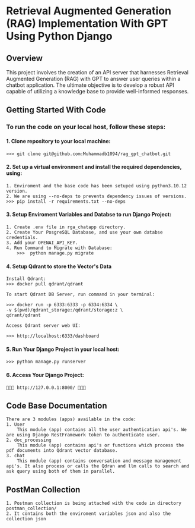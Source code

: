 # Retrieval Augmented Generation (RAG) Implementation With GPT Using Python Django


## Overview

This project involves the creation of an API server that harnesses Retrieval Augmented Generation (RAG) with GPT to answer user queries within a chatbot application. The ultimate objective is to develop a robust API capable of utilizing a knowledge base to provide well-informed responses.


## Getting Started With Code

### To run the code on your local host, follow these steps:

#### 1. Clone repository to your local machine:
    >>> git clone git@github.com:Muhammadb1094/rag_gpt_chatbot.git

#### 2. Set up a virtual environment and install the required dependencies, using:
    1. Enviroment and the base code has been setuped using python3.10.12 version.
    2. We are using --no-deps to prevents dependency issues of versions.
    >>> pip install -r requirements.txt --no-deps

#### 3. Setup Enviroment Variables and Databse to run Django Project:
    1. Create .env file in rga_chatapp directory.
    2. Create Your PosgreSQL Database, and use your own databse credentials.
    3. Add your OPENAI_API_KEY.
    4. Run Command to Migrate with Database:
        >>>  python manage.py migrate


#### 4. Setup Qdrant to store the Vector's Data

    Install Qdrant:
    >>> docker pull qdrant/qdrant

    To start Qdrant DB Server, run command in your terminal:

    >>> docker run -p 6333:6333 -p 6334:6334 \
    -v $(pwd)/qdrant_storage:/qdrant/storage:z \
    qdrant/qdrant

    Access Qdrant server web UI:

    >>> http://localhost:6333/dashboard



#### 5. Run Your Django Project in your local host:
    >>> python manage.py runserver

#### 6. Access Your Django Project:
    🎉🙌🏻 http://127.0.0.1:8000/ 🎉🙌🏻


## Code Base Documentation

    There are 3 modules (apps) available in the code:
    1. User
        This module (app) contains all the user authentication api's. We are using Django RestFramework token to authenticate user.
    2. doc_processing 
        This module (app) contains api's or functions which process the pdf documents into Qdrant vector database.
    3. chat
        This module (app) contains conversation and message management api's. It also process or calls the Qdran and llm calls to search and ask query using both of them in parallel.
    
## PostMan Collection
    1. Postman collection is being attached with the code in directory postman_collection/
    2. It contains both the enviroment variables json and also the collection json

